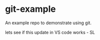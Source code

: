 # git-example
An example repo to demonstrate using git.

lets see if this update in VS code works - SL